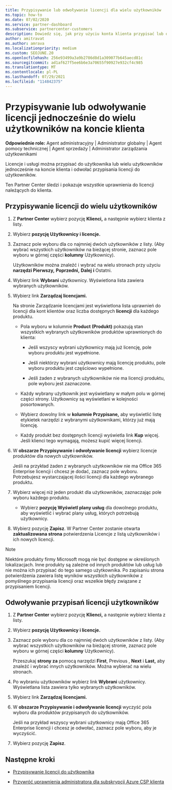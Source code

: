 ```yaml
---
title: Przypisywanie lub odwoływanie licencji dla wielu użytkowników
ms.topic: how-to
ms.date: 07/02/2020
ms.service: partner-dashboard
ms.subservice: partnercenter-customers
description: Dowiedz się, jak przy użyciu konta klienta przypisać lub odwołać licencje i usługi do jednego użytkownika lub wielu użytkowników jednocześnie.
author: amitravat
ms.author: amrava
ms.localizationpriority: medium
ms.custom: SEOJUNE.20
ms.openlocfilehash: 256e93499a3a9b2786d8d1a309077b645aecd81c
ms.sourcegitcommit: ad1af627f5ee6b6e3a70655f90927e932cf4c985
ms.translationtype: MT
ms.contentlocale: pl-PL
ms.lasthandoff: 07/29/2021
ms.locfileid: "114842375"
---
```

# <a name="assign-or-revoke-licenses-at-the-same-time-to-multiple-users-in-a-customer-account"></a>Przypisywanie lub odwoływanie licencji jednocześnie do wielu użytkowników na koncie klienta

**Odpowiednie role:** Agent administracyjny | Administrator globalny | Agent pomocy technicznej | Agent sprzedaży | Administrator zarządzania użytkownikami

Licencje i usługi można przypisać do użytkownika lub wielu użytkowników jednocześnie na koncie klienta i odwołać przypisania licencji do użytkowników.

Ten Partner Center śledzi i pokazuje wszystkie uprawnienia do licencji należących do klienta.

## <a name="assign-licenses-to-multiple-users"></a>Przypisywanie licencji do wielu użytkowników

1. Z **Partner Center** wybierz pozycję **Klienci,** a następnie wybierz klienta z listy.

2. Wybierz **pozycję Użytkownicy i licencje.**

3. Zaznacz pole wyboru dla co najmniej dwóch użytkowników z listy. (Aby wybrać wszystkich użytkowników na bieżącej stronie, zaznacz pole wyboru w górnej części **kolumny** Użytkownicy).

    Użytkowników można znaleźć i wybrać na wielu stronach przy użyciu **narzędzi Pierwszy,** **Poprzedni,** **Dalej** **i** Ostatni.

4. Wybierz link **Wybrani** użytkownicy. Wyświetlona lista zawiera wybranych użytkowników.

5. Wybierz link **Zarządzaj licencjami.**

    Na stronie Zarządzanie licencjami jest wyświetlona lista uprawnień do licencji dla kont klientów oraz liczba dostępnych **licencji** dla każdego produktu.

    - Pola wyboru w kolumnie **Product (Produkt)** pokazują stan wszystkich wybranych użytkowników produktów uprawnionych do klienta:

       - Jeśli wszyscy wybrani użytkownicy mają już licencję, pole wyboru produktu jest wypełnione.

       - Jeśli niektórzy wybrani użytkownicy mają licencję produktu, pole wyboru produktu jest częściowo wypełnione.

       - Jeśli żaden z wybranych użytkowników nie ma licencji produktu, pole wyboru jest zaznaczone.

    - Każdy wybrany użytkownik jest wyświetlany w małym polu w górnej części strony. Użytkownicy są wyświetlani w kolejności posortowanych.

    - Wybierz dowolny link w **kolumnie Przypisane,** aby wyświetlić listę etykietek narzędzi z wybranymi użytkownikami, którzy już mają licencję.

    - Każdy produkt bez dostępnych licencji wyświetla link **Kup** więcej. Jeśli klienci tego wymagają, możesz kupić więcej licencji.

6. W **obszarze Przypisywanie i odwoływanie licencji** wybierz licencje produktów dla nowych użytkowników. 

   Jeśli na przykład żaden z wybranych użytkowników nie ma Office 365 Enterprise licencji i chcesz je dodać, zaznacz pole wyboru. Potrzebujesz wystarczającej ilości licencji dla każdego wybranego produktu.

7. Wybierz więcej niż jeden produkt dla użytkowników, zaznaczając pole wyboru każdego produktu.
    -   Wybierz **pozycję Wyświetl plany usług** dla dowolnego produktu, aby wyświetlić i wybrać plany usług, których potrzebują użytkownicy.

8. Wybierz pozycję **Zapisz**. W Partner Center zostanie otwarta **zaktualizowana strona** potwierdzenia Licencje z listą użytkowników i ich nowych licencji.

>[!NOTE]
>Niektóre produkty firmy Microsoft mogą nie być dostępne w określonych lokalizacjach. Inne produkty są zależne od innych produktów lub usług lub nie można ich przypisać do tego samego użytkownika. Po zapisaniu strona potwierdzenia zawiera listę wyników wszystkich użytkowników z pomyślnego przypisania licencji oraz wszelkie błędy związane z przypisaniem licencji.

## <a name="revoke-users-license-assignments"></a>Odwoływanie przypisań licencji użytkowników

1. Z **Partner Center** wybierz pozycję **Klienci,** a następnie wybierz klienta z listy.

2. Wybierz **pozycję Użytkownicy i licencje.**

3. Zaznacz pole wyboru dla co najmniej dwóch użytkowników z listy. (Aby wybrać wszystkich użytkowników na bieżącej stronie, zaznacz pole wyboru w górnej części **kolumny** Użytkownicy).

    Przeszukaj **strony za** pomocą narzędzi **First**, Previous , **Next** i **Last,** aby znaleźć i wybrać innych użytkowników. Można wybierać na wielu stronach.

4. Po wybraniu użytkowników wybierz link **Wybrani** użytkownicy. Wyświetlana lista zawiera tylko wybranych użytkowników.

5. Wybierz link **Zarządzaj licencjami.**

6. W **obszarze Przypisywanie i odwoływanie licencji** wyczyść pola wyboru dla produktów przypisanych do użytkowników.

   Jeśli na przykład wszyscy wybrani użytkownicy mają Office 365 Enterprise licencji i chcesz je odwołać, zaznacz pole wyboru, aby je wyczyścić.

7. Wybierz pozycję **Zapisz**.

## <a name="next-steps"></a>Następne kroki

- [Przypisywanie licencji do użytkownika](assign-licenses-to-users.md)

- [Przywróć uprawnienia administratora dla subskrypcji Azure CSP klienta](revoke-reinstate-csp.md)